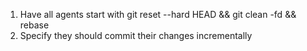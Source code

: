 1. Have all agents start with git reset --hard HEAD && git clean -fd && rebase
2. Specify they should commit their changes incrementally
